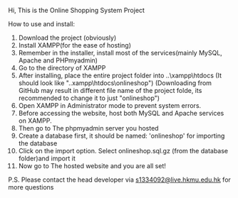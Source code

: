 Hi, This is the Online Shopping System Project

How to use and install:

1. Download the project (obviously)
2. Install XAMPP(for the ease of hosting)
3. Remember in the installer, install most of the services(mainly MySQL, Apache and PHPmyadmin)
4. Go to the directory of XAMPP
5. After installing, place the entire project folder into ..\xampp\htdocs (It should look like "..xampp\htdocs\onlineshop") (Downloading from GitHub may result in different file name of the project folde, its recommended to change it to just "onlineshop")
6. Open XAMPP in Administrator mode to prevent system errors.
7. Before accessing the website, host both MySQL and Apache services on XAMPP.
8. Then go to The phpmyadmin server you hosted
9. Create a database first, it should be named: 'onlineshop' for importing the database
10. Click on the import option. Select onlineshop.sql.gz (from the database folder)and import it
11. Now go to The hosted website and you are all set!

P.S. Please contact the head developer via s1334092@live.hkmu.edu.hk for more questions
